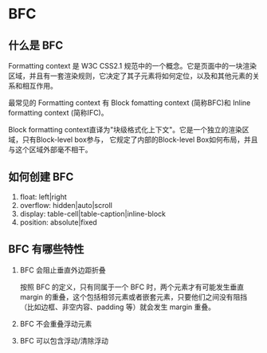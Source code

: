 # BFC

## 什么是 BFC

Formatting context 是 W3C CSS2.1 规范中的一个概念。它是页面中的一块渲染区域，并且有一套渲染规则，它决定了其子元素将如何定位，以及和其他元素的关系和相互作用。

最常见的 Formatting context 有 Block fomatting context (简称BFC)和 Inline formatting context (简称IFC)。

Block formatting context直译为"块级格式化上下文"。它是一个独立的渲染区域，只有Block-level box参与， 它规定了内部的Block-level Box如何布局，并且与这个区域外部毫不相干。

## 如何创建 BFC

1. float: left|right
2. overflow: hidden|auto|scroll
3. display: table-cell|table-caption|inline-block
4. position: absolute|fixed

## BFC 有哪些特性

1. BFC 会阻止垂直外边距折叠

    按照 BFC 的定义，只有同属于一个 BFC 时，两个元素才有可能发生垂直 margin 的重叠，这个包括相邻元素或者嵌套元素，只要他们之间没有阻挡（比如边框、非空内容、padding 等）就会发生 margin 重叠。

2. BFC 不会重叠浮动元素

3. BFC 可以包含浮动/清除浮动